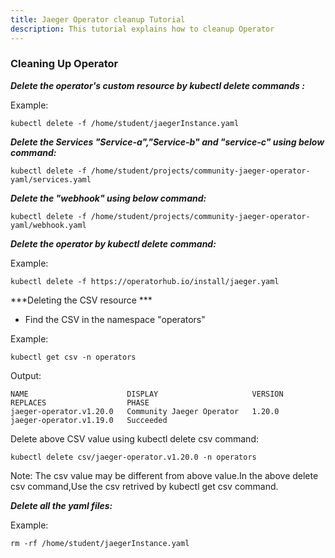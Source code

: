 ```yaml
---
title: Jaeger Operator cleanup Tutorial
description: This tutorial explains how to cleanup Operator
---
```



### Cleaning Up Operator



***Delete the operator's custom resource by kubectl delete commands :***

Example:
 
 ```execute
 kubectl delete -f /home/student/jaegerInstance.yaml 
 ```

***Delete the Services "Service-a","Service-b" and "service-c" using below command:***

```execute
kubectl delete -f /home/student/projects/community-jaeger-operator-yaml/services.yaml
``` 

***Delete the "webhook" using below command:***

```execute
kubectl delete -f /home/student/projects/community-jaeger-operator-yaml/webhook.yaml
```


 

***Delete the operator by kubectl delete command:***
 
 
 Example:
 
 ```execute
 kubectl delete -f https://operatorhub.io/install/jaeger.yaml
 ```
 
 ***Deleting the CSV resource ***

- Find the CSV in the namespace "operators"

Example:

```execute
kubectl get csv -n operators
```

Output:
```
NAME                      DISPLAY                     VERSION   REPLACES                  PHASE
jaeger-operator.v1.20.0   Community Jaeger Operator   1.20.0    jaeger-operator.v1.19.0   Succeeded
```

Delete above CSV value using kubectl delete csv command:

```execute
kubectl delete csv/jaeger-operator.v1.20.0 -n operators
```
Note: The csv value may be different from above value.In the above delete csv command,Use the csv retrived by kubectl get csv command.  


***Delete all the yaml files:***
 
 Example:
 
 ```execute
 rm -rf /home/student/jaegerInstance.yaml
 ```
  
  
